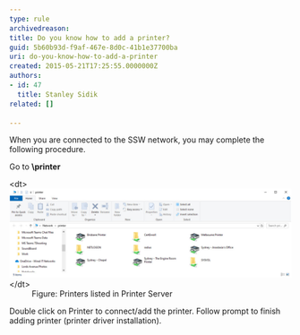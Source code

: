 ```yaml
---
type: rule
archivedreason: 
title: Do you know how to add a printer?
guid: 5b60b93d-f9af-467e-8d0c-41b1e37700ba
uri: do-you-know-how-to-add-a-printer
created: 2015-05-21T17:25:55.0000000Z
authors:
- id: 47
  title: Stanley Sidik
related: []

---
```


When you are connected to the SSW network, you may complete the following procedure.

Go to **\\printer**

<!--endintro-->
<dl class="image">&lt;dt&gt;<img src="printers.jpg" alt="add-printer-1.png" style="width:659px;">&lt;/dt&gt;<dd>Figure: Printers listed in Printer Server</dd></dl>
Double click on Printer to connect/add the printer. Follow prompt to finish adding printer (printer driver installation).
